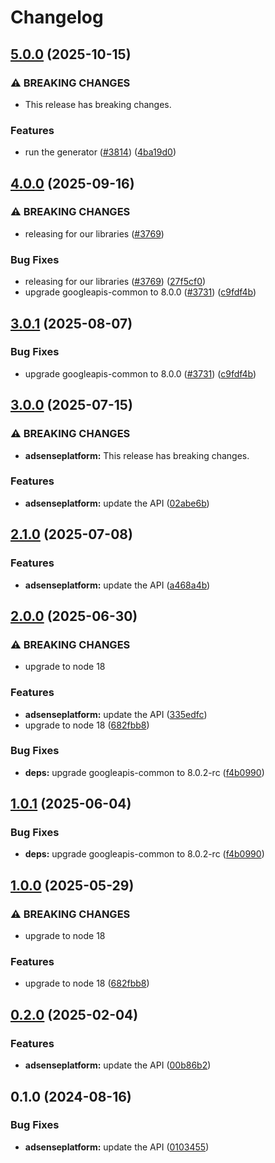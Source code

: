 # Changelog

## [5.0.0](https://github.com/googleapis/google-api-nodejs-client/compare/adsenseplatform-v4.0.0...adsenseplatform-v5.0.0) (2025-10-15)


### ⚠ BREAKING CHANGES

* This release has breaking changes.

### Features

* run the generator ([#3814](https://github.com/googleapis/google-api-nodejs-client/issues/3814)) ([4ba19d0](https://github.com/googleapis/google-api-nodejs-client/commit/4ba19d068b2b8deb28d773ebc6a3418f5e4a7162))

## [4.0.0](https://github.com/googleapis/google-api-nodejs-client/compare/adsenseplatform-v3.0.0...adsenseplatform-v4.0.0) (2025-09-16)


### ⚠ BREAKING CHANGES

* releasing for our libraries ([#3769](https://github.com/googleapis/google-api-nodejs-client/issues/3769))

### Bug Fixes

* releasing for our libraries ([#3769](https://github.com/googleapis/google-api-nodejs-client/issues/3769)) ([27f5cf0](https://github.com/googleapis/google-api-nodejs-client/commit/27f5cf0a0190a5e8e8bf970f7a7cf77c409f093e))
* upgrade googleapis-common to 8.0.0  ([#3731](https://github.com/googleapis/google-api-nodejs-client/issues/3731)) ([c9fdf4b](https://github.com/googleapis/google-api-nodejs-client/commit/c9fdf4b34d6c9bcf608eee35dd281d4680be9797))

## [3.0.1](https://github.com/googleapis/google-api-nodejs-client/compare/adsenseplatform-v3.0.0...adsenseplatform-v3.0.1) (2025-08-07)


### Bug Fixes

* upgrade googleapis-common to 8.0.0  ([#3731](https://github.com/googleapis/google-api-nodejs-client/issues/3731)) ([c9fdf4b](https://github.com/googleapis/google-api-nodejs-client/commit/c9fdf4b34d6c9bcf608eee35dd281d4680be9797))

## [3.0.0](https://github.com/googleapis/google-api-nodejs-client/compare/adsenseplatform-v2.1.0...adsenseplatform-v3.0.0) (2025-07-15)


### ⚠ BREAKING CHANGES

* **adsenseplatform:** This release has breaking changes.

### Features

* **adsenseplatform:** update the API ([02abe6b](https://github.com/googleapis/google-api-nodejs-client/commit/02abe6b46f3f874e27f7e874c554b0102f691d41))

## [2.1.0](https://github.com/googleapis/google-api-nodejs-client/compare/adsenseplatform-v2.0.0...adsenseplatform-v2.1.0) (2025-07-08)


### Features

* **adsenseplatform:** update the API ([a468a4b](https://github.com/googleapis/google-api-nodejs-client/commit/a468a4b31be542caed8dfc20f6b33b0b4d33d96a))

## [2.0.0](https://github.com/googleapis/google-api-nodejs-client/compare/adsenseplatform-v1.0.1...adsenseplatform-v2.0.0) (2025-06-30)


### ⚠ BREAKING CHANGES

* upgrade to node 18

### Features

* **adsenseplatform:** update the API ([335edfc](https://github.com/googleapis/google-api-nodejs-client/commit/335edfc68d65e4e75df574eaca38b1ed4b73cd99))
* upgrade to node 18 ([682fbb8](https://github.com/googleapis/google-api-nodejs-client/commit/682fbb869189ae92b3e9a194d37d0548af0c1f92))


### Bug Fixes

* **deps:** upgrade googleapis-common to 8.0.2-rc ([f4b0990](https://github.com/googleapis/google-api-nodejs-client/commit/f4b099071040cfbcfe4a2e7d487d45ee93b369e0))

## [1.0.1](https://github.com/googleapis/google-api-nodejs-client/compare/adsenseplatform-v1.0.0...adsenseplatform-v1.0.1) (2025-06-04)


### Bug Fixes

* **deps:** upgrade googleapis-common to 8.0.2-rc ([f4b0990](https://github.com/googleapis/google-api-nodejs-client/commit/f4b099071040cfbcfe4a2e7d487d45ee93b369e0))

## [1.0.0](https://github.com/googleapis/google-api-nodejs-client/compare/adsenseplatform-v0.2.0...adsenseplatform-v1.0.0) (2025-05-29)


### ⚠ BREAKING CHANGES

* upgrade to node 18

### Features

* upgrade to node 18 ([682fbb8](https://github.com/googleapis/google-api-nodejs-client/commit/682fbb869189ae92b3e9a194d37d0548af0c1f92))

## [0.2.0](https://github.com/googleapis/google-api-nodejs-client/compare/adsenseplatform-v0.1.0...adsenseplatform-v0.2.0) (2025-02-04)


### Features

* **adsenseplatform:** update the API ([00b86b2](https://github.com/googleapis/google-api-nodejs-client/commit/00b86b22657842653c3d267d8f7e4e3091763a2c))

## 0.1.0 (2024-08-16)


### Bug Fixes

* **adsenseplatform:** update the API ([0103455](https://github.com/googleapis/google-api-nodejs-client/commit/0103455efb270897085211cdac1bcb4d46f10445))
